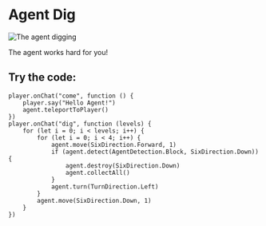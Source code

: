 # Agent Dig

![The agent digging](/static/mods/agent-dig.jpg)

The agent works hard for you!

## Try the code:

```blocks
player.onChat("come", function () {
    player.say("Hello Agent!")
    agent.teleportToPlayer()
})
player.onChat("dig", function (levels) {
    for (let i = 0; i < levels; i++) {
        for (let i = 0; i < 4; i++) {
            agent.move(SixDirection.Forward, 1)
            if (agent.detect(AgentDetection.Block, SixDirection.Down)) {
                agent.destroy(SixDirection.Down)
                agent.collectAll()
            }
            agent.turn(TurnDirection.Left)
        }
        agent.move(SixDirection.Down, 1)
    }
})
```